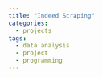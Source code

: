 ```yaml
---
title: "Indeed Scraping"
categories:
  - projects
tags:
  - data analysis
  - project
  - programming
---
```

